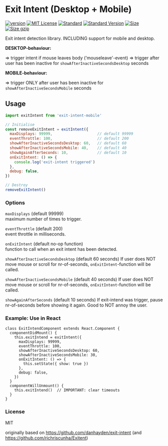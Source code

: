 # Exit Intent (Desktop + Mobile)

[![version][version]](http://npm.im/exit-intent)
[![MIT License][MIT License]](http://opensource.org/licenses/MIT)
[![Standard][Standard]](http://standardjs.com)
[![Standard Version][Standard Version]](https://github.com/conventional-changelog/standard-version)
[![Size][Size]](https://unpkg.com/exit-intent)
[![Size gzip][Size gzip]](https://unpkg.com/exit-intent)

Exit intent detection library. INCLUDING support for mobile and desktop.

**DESKTOP-behaviour:**

 => trigger intent if mouse leaves body ('mouseleave'-event)
 => trigger after user has been inactive for `showAfterInactiveSecondsDesktop` seconds

**MOBILE-behaviour:**

=> trigger ONLY after user has been inactive for `showAfterInactiveSecondsMobile` seconds

## Usage

```js
import exitIntent from 'exit-intent-mobile'

// Initialise
const removeExitIntent = exitIntent({
  maxDisplays: 99999,                    // default 99999
  eventThrottle: 100,                    // default 200
  showAfterInactiveSecondsDesktop: 60,   // default 60
  showAfterInactiveSecondsMobile: 40,    // default 40
  showAgainAfterSeconds: 10,             // default 10
  onExitIntent: () => {
    console.log('exit-intent triggered')
  },
  debug: false,
})

// Destroy
removeExitIntent()
```

### Options

`maxDisplays` (default 99999)  
maximum number of times to trigger.

`eventThrottle` (default 200)  
event throttle in milliseconds.

`onExitIntent` (default no-op function)  
function to call when an exit intent has been detected.

`showAfterInactiveSecondsDesktop` (default 60 seconds)
If user does NOT move mouse or scroll for nr-of-seconds, `onExitIntent`-function will be called.

`showAfterInactiveSecondsMobile` (default 40 seconds)
If user does NOT move mouse or scroll for nr-of-seconds, `onExitIntent`-function will be called.

`showAgainAfterSeconds` (default 10 seconds)
If exit-intend was trigger, pause nr-of-seconds before showing it again. Good to NOT annoy the user.


### Example: Use in React

```
class ExitIntendComponent extends React.Component {
  componentDidMount() {
    this.exitIntend = exitIntent({
      maxDisplays: 99999,
      eventThrottle: 100,
      showAfterInactiveSecondsDesktop: 60,
      showAfterInactiveSecondsMobile: 30,
      onExitIntent: () => {
        this.setState({ show: true })
      },
      debug: false,
    })
  }
  componentWillUnmount() {
    this.exitIntend()  // IMPORTANT: clear timeouts
  }
}
```

### License

MIT

[version]: https://img.shields.io/npm/v/exit-intent.svg
[MIT License]: https://img.shields.io/npm/l/exit-intent.svg
[Standard]: https://img.shields.io/badge/code%20style-standard-brightgreen.svg
[Standard Version]: https://img.shields.io/badge/release-standard%20version-brightgreen.svg
[Size]: https://badges.herokuapp.com/size/npm/exit-intent
[Size gzip]: https://badges.herokuapp.com/size/npm/exit-intent?gzip=true

originally based on https://github.com/danhayden/exit-intent (and https://github.com/richriscunha/Exitent)

